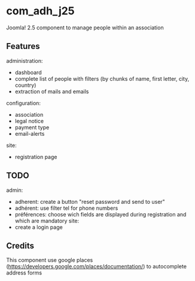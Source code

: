 com_adh_j25
===========

Joomla! 2.5 component to manage people within an association

Features
--------
administration:
* dashboard
* complete list of people with filters (by chunks of name, first letter, city, country)
* extraction of mails and emails

configuration:
* association
* legal notice
* payment type
* email-alerts

site:
* registration page

TODO
----
admin:
* adherent: create a button "reset password and send to user"
* adhérent: use filter tel for phone numbers
* préférences: choose wich fields are displayed during registration and which are mandatory
site:
* create a login page


Credits
-------
This component use google places (https://developers.google.com/places/documentation/) to autocomplete address forms